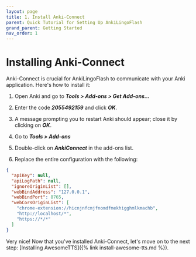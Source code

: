```yaml
---
layout: page
title: 1. Install Anki-Connect
parent: Quick Tutorial for Setting Up AnkiLingoFlash
grand_parent: Getting Started
nav_order: 1
---
```


# Installing Anki-Connect

Anki-Connect is crucial for AnkiLingoFlash to communicate with your Anki application. Here's how to install it:

1. Open Anki and go to <i><strong>Tools > Add-ons > Get Add-ons...</strong></i>

2. Enter the code <i><strong>2055492159</strong></i> and click <i><strong>OK</strong></i>.

3. A message prompting you to restart Anki should appear; close it by clicking on <i><strong>OK</strong></i>.

4. Go to <i><strong>Tools > Add-ons</strong></i>

5. Double-click on <i><strong>AnkiConnect</strong></i> in the add-ons list.

6. Replace the entire configuration with the following:

```json
{
  "apiKey": null,
  "apiLogPath": null,
  "ignoreOriginList": [],
  "webBindAddress": "127.0.0.1",
  "webBindPort": 8765,
  "webCorsOriginList": [
    "chrome-extension://hicnjnfcmjfnomdfmekhigghmlkmachb",
    "http://localhost/*",
    "https://*/*"
  ]
}
```

Very nice! Now that you've installed Anki-Connect, let's move on to the next step: [Installing AwesomeTTS]({% link install-awesome-tts.md %}).